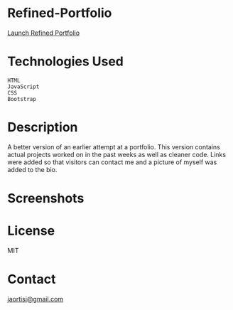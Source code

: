 # Refined-Portfolio
[Launch Refined Portfolio](https://jaortisi6.github.io/Refined-Portfolio/)

# Technologies Used
```
HTML
JavaScript
CSS
Bootstrap
```
# Description

A better version of an earlier attempt at a portfolio. This version contains actual projects worked on in the past weeks as well as cleaner code. Links were added so that visitors can contact me and a picture of myself was added to the bio.

# Screenshots


# License

MIT

# Contact

jaortisi@gmail.com